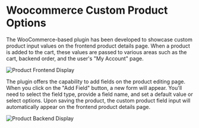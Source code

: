 # Woocommerce Custom Product Options
The WooCommerce-based plugin has been developed to showcase custom product input values on the frontend product details page. When a product is added to the cart, these values are passed to various areas such as the cart, backend order, and the user's "My Account" page.

![Product Frontend Display](https://github.com/snehalpancholi/woocommerce-custom-options/tree/main/sp-custom-product-options/images/frontend.png)


The plugin offers the capability to add fields on the product editing page. When you click on the "Add Field" button, a new form will appear. You'll need to select the field type, provide a field name, and set a default value or select options. Upon saving the product, the custom product field input will automatically appear on the frontend product details page.

![Product Backend Display](https://github.com/snehalpancholi/woocommerce-custom-options/tree/main/sp-custom-product-options/images/backend.png)
